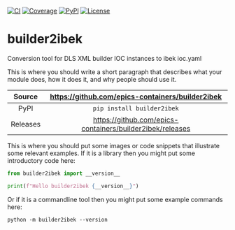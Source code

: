 [![CI](https://github.com/epics-containers/builder2ibek/actions/workflows/ci.yml/badge.svg)](https://github.com/epics-containers/builder2ibek/actions/workflows/ci.yml)
[![Coverage](https://codecov.io/gh/epics-containers/builder2ibek/branch/main/graph/badge.svg)](https://codecov.io/gh/epics-containers/builder2ibek)
[![PyPI](https://img.shields.io/pypi/v/builder2ibek.svg)](https://pypi.org/project/builder2ibek)
[![License](https://img.shields.io/badge/License-Apache%202.0-blue.svg)](https://opensource.org/licenses/Apache-2.0)

# builder2ibek

Conversion tool for DLS XML builder IOC instances to ibek ioc.yaml

This is where you should write a short paragraph that describes what your module does,
how it does it, and why people should use it.

Source          | <https://github.com/epics-containers/builder2ibek>
:---:           | :---:
PyPI            | `pip install builder2ibek`
Releases        | <https://github.com/epics-containers/builder2ibek/releases>

This is where you should put some images or code snippets that illustrate
some relevant examples. If it is a library then you might put some
introductory code here:

```python
from builder2ibek import __version__

print(f"Hello builder2ibek {__version__}")
```

Or if it is a commandline tool then you might put some example commands here:

```
python -m builder2ibek --version
```
